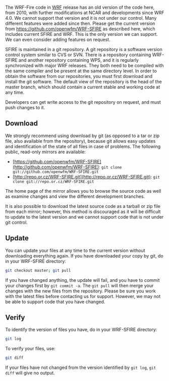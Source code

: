 
The WRF-Fire code in [WRF](https://wrf-model.org/WRF) release has an old version of the code here, from 2010, with further modifications at NCAR and developments since WRF 4.0. We cannot support that version and it is not under our control. Many different features were added since then. Please get the current version from https://github.com/openwfm/WRF-SFIRE as described here, which includes current SFIRE and WRF. This is the only version we can support. We can even consider adding features on request.

SFIRE is maintained in a git repository. A git repository is a software version control system similar to CVS or SVN. There is a repository containing WRF-SFIRE and another repository containing WPS, and it is regularly synchronized with major WRF releases. They both need to be compiled with the same compiler and be present at the same directory level. In order to obtain the software from our repositories, you must first download and install the git software. The default view of the repository is the head of the master branch, which should contain a current stable and working code at any time.

Developers can get write access to the git repository on request, and must push changes to it.

## Download

We strongly recommend using download by git (as opposed to a tar or zip file, also available from the repository), because git allows easy updates and identification of the state of all files in case of problems. The following public, read-only mirrors are available:

- [https://github.com/openwfm/WRF-SFIRE](http://github.com/openwfm/WRF-SFIRE): `git clone git://github.com/openwfm/WRF-SFIRE.git`
- [http://repo.or.cz/WRF-SFIRE.git](http://repo.or.cz/WRF-SFIRE.git): `git clone git://repo.or.cz/WRF-SFIRE.git`

The home page of the mirror allows you to browse the source code as well as examine changes and view the different development branches.

It is also possible to download the latest source code as a tarball or zip file from each mirror; however, this method is discouraged as it will be difficult to update to the latest version and we cannot support code that is not under git control.

## Update

You can update your files at any time to the current version without downloading everything again. If you have downloaded your copy by git, do in your WRF-SFIRE directory:

```bash
git checkout master; git pull
```

If you have changed anything, the update will fail, and you have to commit your changes first by `git commit -a`. The `git pull` will then merge your changes with the new files from the repository. Please be sure you work with the latest files before contacting us for support. However, we may not be able to support code that you have changed.

## Verify

To identify the version of files you have, do in your WRF-SFIRE directory:

```bash
git log
```

To verify your files, use:

```bash
git diff
```

If your files have not changed from the version identified by `git log`, `git diff` will give no output.
